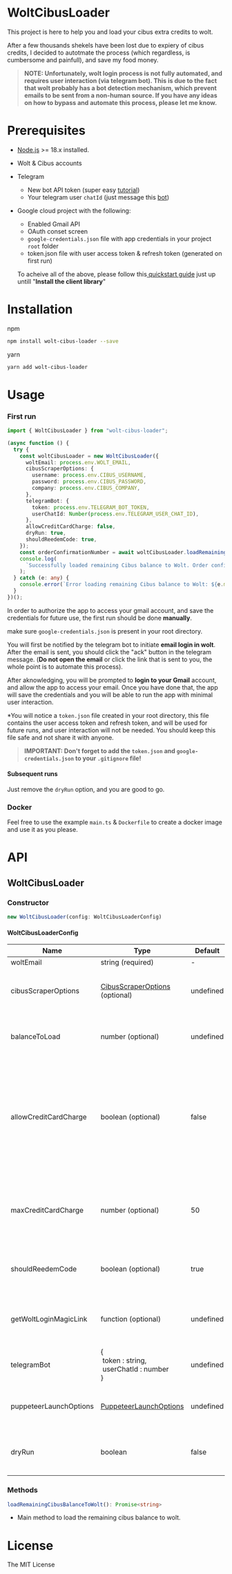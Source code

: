 # WoltCibusLoader

This project is here to help you and load your cibus extra credits to wolt.

After a few thousands shekels have been lost due to expiery of cibus credits, I decided to autotmate the process (which regardless, is cumbersome and painfull), and save my food money.

> **NOTE: Unfortunately, wolt login process is not fully automated, and requires user interaction (via telegram bot). This is due to the fact that wolt probably has a bot detection mechanism, which prevent emails to be sent from a non-human source. If you have any ideas on how to bypass and automate this process, please let me know.**

# Prerequisites

- [Node.js](https://nodejs.org) >= 18.x installed.
- Wolt & Cibus accounts
- Telegram

  - New bot API token (super easy [tutorial](https://core.telegram.org/bots/tutorial))
  - Your telegram user `chatId` (just message this [bot](https://web.telegram.org/k/#@chatIDrobot))

- Google cloud project with the following:

  - Enabled Gmail API
  - OAuth conset screen
  - `google-credentials.json` file with app credentials in your project `root` folder
  - token.json file with user access token & refresh token (generated on first run)

  To acheive all of the above, please follow this[ quickstart guide](https://developers.google.com/gmail/api/quickstart/nodejs) just up untill "**Install the client library**"

# Installation

npm

```sh
npm install wolt-cibus-loader --save
```

yarn

```sh
yarn add wolt-cibus-loader
```

# Usage

### First run

```ts
import { WoltCibusLoader } from "wolt-cibus-loader";

(async function () {
  try {
    const woltCibusLoader = new WoltCibusLoader({
      woltEmail: process.env.WOLT_EMAIL,
      cibusScraperOptions: {
        username: process.env.CIBUS_USERNAME,
        password: process.env.CIBUS_PASSWORD,
        company: process.env.CIBUS_COMPANY,
      },
      telegramBot: {
        token: process.env.TELEGRAM_BOT_TOKEN,
        userChatId: Number(process.env.TELEGRAM_USER_CHAT_ID),
      },
      allowCreditCardCharge: false,
      dryRun: true,
      shouldReedemCode: true,
    });
    const orderConfirmationNumber = await woltCibusLoader.loadRemainingCibusBalanceToWolt();
    console.log(
      `Successfully loaded remaining Cibus balance to Wolt. Order confirmation number: ${orderConfirmationNumber}`
    );
  } catch (e: any) {
    console.error(`Error loading remaining Cibus balance to Wolt: ${e.message}`);
  }
})();
```

In order to authorize the app to access your gmail account, and save the credentials for future use, the first run should be done **manually**.

make sure `google-credentials.json` is present in your root directory.

You will first be notified by the telegram bot to initiate **email login in wolt**. After the email is sent, you should click the "ack" button in the telegram message. (**Do not open the email** or click the link that is sent to you, the whole point is to automate this process).

After aknowledging, you will be prompted to **login to your Gmail** account, and allow the app to access your email.
Once you have done that, the app will save the credentials and you will be able to run the app with minimal user interaction.

\*You will notice a `token.json` file created in your root directory, this file contains the user access token and refresh token, and will be used for future runs, and user interaction will not be needed.
You should keep this file safe and not share it with anyone.

> **IMPORTANT: Don't forget to add the `token.json` and `google-credentials.json` to your `.gitignore` file!**

#### Subsequent runs

Just remove the `dryRun` option, and you are good to go.

### Docker

Feel free to use the example `main.ts` & `Dockerfile` to create a docker image and use it as you please.

# API

## WoltCibusLoader

### Constructor

```ts
new WoltCibusLoader(config: WoltCibusLoaderConfig)
```

#### WoltCibusLoaderConfig

| Name                   | Type                                                                                                                                                | Default   | Description                                                                                                                                                                                                                                          |
| ---------------------- | --------------------------------------------------------------------------------------------------------------------------------------------------- | --------- | ---------------------------------------------------------------------------------------------------------------------------------------------------------------------------------------------------------------------------------------------------- |
| woltEmail              | string (required)                                                                                                                                   | -         | Wolt user email.                                                                                                                                                                                                                                     |
| cibusScraperOptions    | [CibusScraperOptions](https://github.com/yanivfranco/cibus-scraper/blob/cbde9fe6c0395894f382d62579b93a24338e84a4/src/cibusScraper.ts#L4) (optional) | undefined | Options for the cibus scraper in order to get current balance and login to the cibus website.                                                                                                                                                        |
| balanceToLoad          | number (optional)                                                                                                                                   | undefined | Cibus balance to load to Wolt. If not provided, the balance will be fetched from the cibus website.                                                                                                                                                  |
| allowCreditCardCharge  | boolean (optional)                                                                                                                                  | false     | Whether to find a gift card with price higher than the balance, charging the remaining balance with a credit card.<br />This is useful if you have a credit card assosiated to your cibus account, and you want to avoid remaining balance in Cibus. |
| maxCreditCardCharge    | number (optional)                                                                                                                                   | 50        | The max amount to charge with the credit card.<br />If no gift card is found in the given price range, the first lower price gift card will be used.                                                                                                 |
| shouldReedemCode       | boolean (optional)                                                                                                                                  | true      | Whether the code should be retrieved from the gift card mail and redeemed automatically.                                                                                                                                                             |
| getWoltLoginMagicLink  | function (optional)                                                                                                                                 | undefined | Function that returns the magic link from the login email received. This or `telegramBot` must be provided.                                                                                                                                          |
| telegramBot            | {<br /> token : string,<br /> userChatId : number<br />}                                                                                            | undefined | Telegram bot details. This or `getWoltLoginMagicLink` must be provided.                                                                                                                                                                              |
| puppeteerLaunchOptions | [PuppeteerLaunchOptions](https://pptr.dev/api/puppeteer.puppeteerlaunchoptions)                                                                     | undefined | Puppeteer launch options to be passed to the puppeteer.launch function.                                                                                                                                                                              |
| dryRun                 | boolean                                                                                                                                             | false     | If true, the flow will be executed without actually submitting the order, it will only log the submitted details.                                                                                                                                    |

### Methods

```ts
loadRemainingCibusBalanceToWolt(): Promise<string>
```

- Main method to load the remaining cibus balance to wolt.

# License

The MIT License
